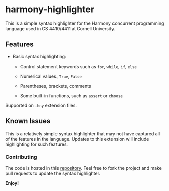 # harmony-highlighter

This is a simple syntax highlighter for the Harmony concurrent programming language used in CS 4410/4411 at Cornell University.

## Features

- Basic syntax highlighting:
  - Control statement keywords such as `for`, `while`, `if`, `else`

  - Numerical values, `True`, `False`

  - Parentheses, brackets, comments

  - Some built-in functions, such as `assert` or `choose`

Supported on `.hny` extension files.

## Known Issues

This is a relatively simple syntax highlighter that may not have captured all of the features in the language. Updates to this extension will include highlighting for such features.

### Contributing

The code is hosted in this [repository](https://github.com/ayang4114/harmony-highlighter). Feel free to fork the project and make pull requests to update the syntax highlighter.

**Enjoy!**
